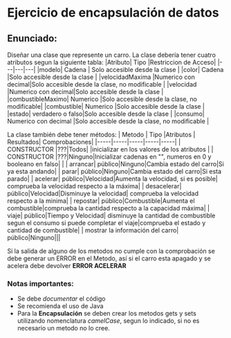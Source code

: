 # Ejercicio de encapsulación de datos

## Enunciado:
Diseñar una clase que represente un carro. La clase debería tener cuatro atributos segun la siguiente tabla: 
|Atributo| Tipo |Restriccion de Acceso|
|---|---|---|
|modelo| Cadena | Solo accesible desde la clase | 
|color| Cadena |Solo accesible desde la clase | 
|velocidadMaxima |Numerico con decimal|Solo accesible desde la clase, no modificable | 
|velocidad |Numerico con decimal|Solo accesible desde la clase | 
|combustibleMaximo| Numerico |Solo accesible desde la clase, no modificable|
|combustible| Numerico |Solo accesible desde la clase |
|estado| verdadero o falso|Solo accesible desde la clase | 
|consumo| Numerico con decimal |Solo accesible desde la clase, no modificable | 

La clase también debe tener métodos:
| Metodo | Tipo |Atributos | Resultados| Comprobaciones|
|-----|-----|-----|-----|-----|
| CONSTRUCTOR |???|Todos| |inicializar en los valores de los atributos |
| CONSTRUCTOR |???|Ninguno|Inicializar cadenas en "", numeros en 0 y booleano en falso| |
| arrancar| público|Ninguno|Cambia estado del carro|Si ya esta andando|
| parar| público|Ninguno|Cambia estado del carro|Si esta parado|
| acelerar| público|Velocidad|Aumenta la velocidad, si es posible| comprueba la velocidad respecto a la máxima|
| desacelerar| público|Velocidad|Disminuye la velocidad| comprueba la velocidad respecto a la minima|
| repostar| público|Combustible|Aumenta el combustible|comprueba la cantidad respecto a la capacidad máxima|
| viaje| público|Tiempo y Velocidad| disminuye la cantidad de combustible segun el consumo si puede completar el viaje|comprueba el estado y cantidad de combustible|
| mostrar la información del carro| público|Ninguno|||
 
 Si la salida de alguno de los metodos no cumple con la comprobación se debe generar un ERROR en el Metodo, así si el carro esta apagado y se acelera debe devolver **ERROR ACELERAR**

### Notas importantes:
* Se debe *documentar* el código
* Se recomienda el uso de Java
* Para la **Encapsulación** se deben crear los metodos gets y sets utilizando nomenclatura *camelCase*, segun lo indicado, si no es necesario un metodo no lo cree.